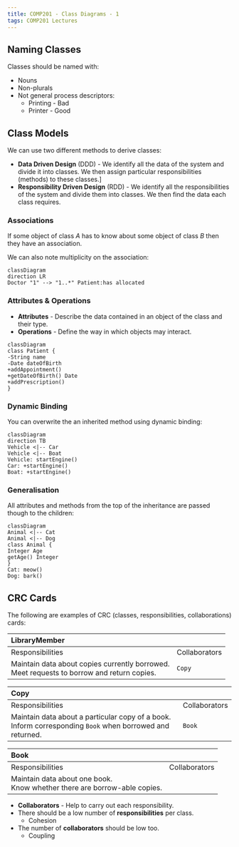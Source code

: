 ```yaml
---
title: COMP201 - Class Diagrams - 1
tags: COMP201 Lectures
---
```

## Naming Classes
Classes should be named with:

* Nouns
* Non-plurals
* Not general process descriptors:
	* Printing - Bad
	* Printer - Good
	
## Class Models
We can use two different methods to derive classes:

* **Data Driven Design** (DDD) - We identify all the data of the system and divide it into classes. We then assign particular  responsibilities (methods) to these classes.]
* **Responsibility Driven Design** (RDD) - We identify all the responsibilities of the system and divide them into classes. We then find the data each class requires.

### Associations
If some object of class $A$ has to know about some object of class $B$ then they have an association.

We can also note multiplicity on the association:

```mermaid
classDiagram
direction LR
Doctor "1" --> "1..*" Patient:has allocated
```

### Attributes & Operations

* **Attributes** - Describe the data contained in an object of the class and their type.
* **Operations** - Define the way in which objects may interact.

```mermaid
classDiagram
class Patient {
-String name 
-Date dateOfBirth 
+addAppointment()
+getDateOfBirth() Date
+addPrescription()
}
```

### Dynamic Binding
You can overwrite the an inherited method using dynamic binding:

```mermaid
classDiagram
direction TB
Vehicle <|-- Car
Vehicle <|-- Boat
Vehicle: startEngine()
Car: +startEngine()
Boat: +startEngine()
```

### Generalisation
All attributes and methods from the top of the inheritance are passed though to the children:

```mermaid
classDiagram
Animal <|-- Cat
Animal <|-- Dog
class Animal {
Integer Age
getAge() Integer
}
Cat: meow()
Dog: bark()
```

## CRC Cards
The following are examples of CRC (classes, responsibilities, collaborations) cards:

| LibraryMember | |
| :-- | :-- |
| Responsibilities | Collaborators |
| Maintain data about copies currently borrowed.<br>Meet requests to borrow and return copies. | `Copy` |

| Copy | |
| :-- | :-- |
| Responsibilities | Collaborators |
| Maintain data about a particular copy of a book.<br>Inform corresponding `Book` when borrowed and returned. | `Book` |

| Book | |
| :-- | :-- |
| Responsibilities | Collaborators |
| Maintain data about one book.<br>Know whether there are borrow-able copies. |  |

* **Collaborators** - Help to carry out each responsibility.
* There should be a low number of **responsibilities** per class.
	* Cohesion
* The number of **collaborators** should be low too.
	* Coupling